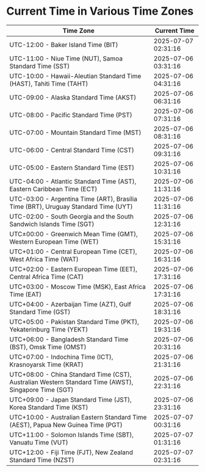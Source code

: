 # Current Time in Various Time Zones

| Time Zone | Current Time |
|-----------|--------------|
| UTC-12:00 - Baker Island Time (BIT) | 2025-07-07 02:31:16 |
| UTC-11:00 - Niue Time (NUT), Samoa Standard Time (SST) | 2025-07-06 03:31:16 |
| UTC-10:00 - Hawaii-Aleutian Standard Time (HAST), Tahiti Time (TAHT) | 2025-07-06 04:31:16 |
| UTC-09:00 - Alaska Standard Time (AKST) | 2025-07-06 06:31:16 |
| UTC-08:00 - Pacific Standard Time (PST) | 2025-07-06 07:31:16 |
| UTC-07:00 - Mountain Standard Time (MST) | 2025-07-06 08:31:16 |
| UTC-06:00 - Central Standard Time (CST) | 2025-07-06 09:31:16 |
| UTC-05:00 - Eastern Standard Time (EST) | 2025-07-06 10:31:16 |
| UTC-04:00 - Atlantic Standard Time (AST), Eastern Caribbean Time (ECT) | 2025-07-06 11:31:16 |
| UTC-03:00 - Argentina Time (ART), Brasília Time (BRT), Uruguay Standard Time (UYT) | 2025-07-06 11:31:16 |
| UTC-02:00 - South Georgia and the South Sandwich Islands Time (SGT) | 2025-07-06 12:31:16 |
| UTC±00:00 - Greenwich Mean Time (GMT), Western European Time (WET) | 2025-07-06 15:31:16 |
| UTC+01:00 - Central European Time (CET), West Africa Time (WAT) | 2025-07-06 16:31:16 |
| UTC+02:00 - Eastern European Time (EET), Central Africa Time (CAT) | 2025-07-06 17:31:16 |
| UTC+03:00 - Moscow Time (MSK), East Africa Time (EAT) | 2025-07-06 17:31:16 |
| UTC+04:00 - Azerbaijan Time (AZT), Gulf Standard Time (GST) | 2025-07-06 18:31:16 |
| UTC+05:00 - Pakistan Standard Time (PKT), Yekaterinburg Time (YEKT) | 2025-07-06 19:31:16 |
| UTC+06:00 - Bangladesh Standard Time (BST), Omsk Time (OMST) | 2025-07-06 20:31:16 |
| UTC+07:00 - Indochina Time (ICT), Krasnoyarsk Time (KRAT) | 2025-07-06 21:31:16 |
| UTC+08:00 - China Standard Time (CST), Australian Western Standard Time (AWST), Singapore Time (SGT) | 2025-07-06 22:31:16 |
| UTC+09:00 - Japan Standard Time (JST), Korea Standard Time (KST) | 2025-07-06 23:31:16 |
| UTC+10:00 - Australian Eastern Standard Time (AEST), Papua New Guinea Time (PGT) | 2025-07-07 00:31:16 |
| UTC+11:00 - Solomon Islands Time (SBT), Vanuatu Time (VUT) | 2025-07-07 01:31:16 |
| UTC+12:00 - Fiji Time (FJT), New Zealand Standard Time (NZST) | 2025-07-07 02:31:16 |
